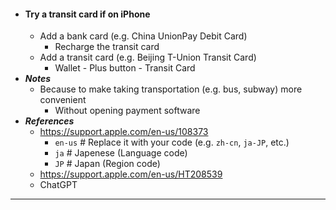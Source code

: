 - #### Try a transit card if on iPhone
    - Add a bank card (e.g. China UnionPay Debit Card)
        - Recharge the transit card
    - Add a transit card (e.g. Beijing T-Union Transit Card)
        - Wallet - Plus button - Transit Card
- ***Notes***
    - Because to make taking transportation (e.g. bus, subway) more convenient
        - Without opening payment software
- ***References***
    - https://support.apple.com/en-us/108373
        - `en-us` # Replace it with your code (e.g. `zh-cn`, `ja-JP`, etc.)
        - `ja` # Japenese (Language code)
        - `JP` # Japan (Region code)
    - https://support.apple.com/en-us/HT208539
    - ChatGPT
- ---
